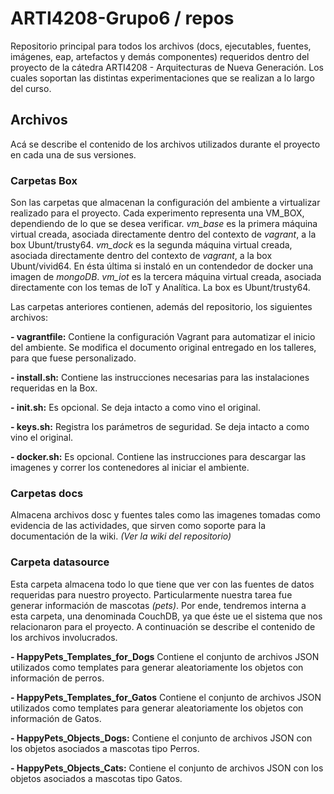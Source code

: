 # ARTI4208-Grupo6 / repos

Repositorio principal para todos los archivos (docs, ejecutables, fuentes, imágenes, eap, artefactos y demás componentes) requeridos dentro del proyecto de la cátedra ARTI4208 - Arquitecturas de Nueva Generación. Los cuales soportan las distintas experimentaciones que se realizan a lo largo del curso. 

## Archivos 

Acá se describe el contenido de los archivos utilizados durante el proyecto en cada una de sus versiones. 

### Carpetas Box

Son las carpetas que almacenan la configuración del ambiente a virtualizar realizado para el proyecto. Cada experimento representa una VM_BOX, dependiendo de lo que se desea verificar. 
_vm_base_ es la primera máquina virtual creada, asociada directamente dentro del contexto de _vagrant_, a la box Ubunt/trusty64. 
_vm_dock_ es la segunda máquina virtual creada, asociada directamente dentro del contexto de _vagrant_, a la box Ubunt/vivid64. En ésta última si instaló en un contendedor de docker una imagen de _mongoDB_. 
_vm_iot_ es la tercera máquina virtual creada, asociada directamente con los temas de IoT y Analítica. La box es Ubunt/trusty64. 


Las carpetas anteriores contienen, además del repositorio, los siguientes archivos: 

**- vagrantfile:** Contiene la configuración Vagrant para automatizar el inicio del ambiente. Se modifica el documento original entregado en los talleres, para que fuese personalizado. 

**- install.sh:** Contiene las instrucciones necesarias para las instalaciones requeridas en la Box.

**- init.sh:** Es opcional. Se deja intacto a como vino el original.

**- keys.sh:** Registra los parámetros de seguridad. Se deja intacto a como vino el original.

**- docker.sh:** Es opcional. Contiene las instrucciones para descargar las imagenes y correr los contenedores al iniciar el ambiente. 

### Carpetas docs

Almacena archivos dosc y fuentes tales como las imagenes tomadas como evidencia de las actividades, que sirven como soporte para la documentación de la wiki. _(Ver la wiki del repositorio)_

### Carpeta datasource

Esta carpeta almacena todo lo que tiene que ver con las fuentes de datos requeridas para nuestro proyecto. Particularmente nuestra tarea fue generar información de mascotas _(pets)_. Por ende, tendremos interna a esta carpeta, una denominada CouchDB, ya que éste ue el sistema que nos relacionaron para el proyecto. A continuación se describe el contenido de los archivos involucrados. 

**- HappyPets_Templates_for_Dogs** Contiene el conjunto de archivos JSON utilizados como templates para generar aleatoriamente los objetos con información de perros. 

**- HappyPets_Templates_for_Gatos** Contiene el conjunto de archivos JSON utilizados como templates para generar aleatoriamente los objetos con información de Gatos.

**- HappyPets_Objects_Dogs:** Contiene el conjunto de archivos JSON con los objetos asociados a mascotas tipo Perros.

**- HappyPets_Objects_Cats:** Contiene el conjunto de archivos JSON con los objetos asociados a mascotas tipo Gatos.






